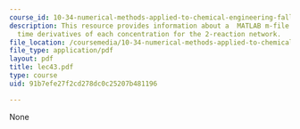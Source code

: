```yaml
---
course_id: 10-34-numerical-methods-applied-to-chemical-engineering-fall-2005
description: This resource provides information about a  MATLAB m-file returns the
  time derivatives of each concentration for the 2-reaction network.
file_location: /coursemedia/10-34-numerical-methods-applied-to-chemical-engineering-fall-2005/91b7efe27f2cd278dc0c25207b481196_lec43.pdf
file_type: application/pdf
layout: pdf
title: lec43.pdf
type: course
uid: 91b7efe27f2cd278dc0c25207b481196

---
```

None